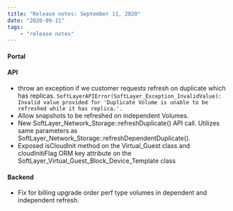 ```yaml
---
title: "Release notes: September 11, 2020"
date: "2020-09-11"
tags:
    - "release notes"
---
```




#### Portal


#### API
- throw an exception if we customer requests refresh on duplicate which has replicas. `SoftLayerAPIError(SoftLayer_Exception_InvalidValue): Invalid value provided for 'Duplicate Volume is unable to be refreshed while it has replica.'.`
- Allow snapshots to be refreshed on independent Volumes.
- New SoftLayer_Network_Storage::refreshDuplicate() API call. Utilizes same parameters as SoftLayer_Network_Storage::refreshDependentDuplicate().
- Exposed isCloudInit method on the Virtual_Guest class and cloudInitiFlag ORM key attribute on the SoftLayer_Virtual_Guest_Block_Device_Template class


#### Backend
-  Fix for billing upgrade order perf type volumes in dependent and independent refresh.